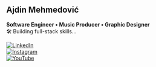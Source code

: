 ## Ajdin Mehmedović  
**Software Engineer • Music Producer • Graphic Designer**  
🛠️ Building full-stack skills...

[![LinkedIn](https://img.shields.io/badge/-LinkedIn-0077B5?style=flat-square&logo=linkedin&logoColor=white)](https://www.linkedin.com/in/ajdin-mehmedovic/)  
[![Instagram](https://img.shields.io/badge/-Instagram-E4405F?style=flat-square&logo=instagram&logoColor=white)](https://instagram.com/plansio_central)  
[![YouTube](https://img.shields.io/badge/-YouTube-FF0000?style=flat-square&logo=youtube&logoColor=white)](https://www.youtube.com/@aydhiny)  
